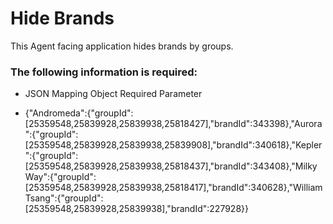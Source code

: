 # Hide Brands

This Agent facing application hides brands by groups. 

### The following information is required:

* JSON Mapping Object Required Parameter 

* {"Andromeda":{"groupId":[25359548,25839928,25839938,25818427],"brandId":343398},"Aurora":{"groupId":[25359548,25839928,25839938,25839908],"brandId":340618},"Kepler":{"groupId":[25359548,25839928,25839938,25818437],"brandId":343408},"Milky Way":{"groupId":[25359548,25839928,25839938,25818417],"brandId":340628},"William Tsang":{"groupId":[25359548,25839928,25839938],"brandId":227928}}